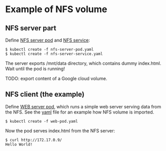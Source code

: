 # Example of NFS volume

## NFS server part

Define [NFS server pod](nfs-server-pod.yaml) and
[NFS service](nfs-server-service.yaml):

    $ kubectl create -f nfs-server-pod.yaml
    $ kubectl create -f nfs-server-service.yaml

The server exports /mnt/data directory, which contains dummy index.html.
Wait until the pod is running!

TODO: export content of a Google cloud volume.

## NFS client (the example)
Define [WEB server pod](web-pod.yaml), which runs a simple web server serving
data from the NFS. See the [yaml](web-pod.yaml) file for an example how NFS
volume is imported.

    $ kubectl create -f web-pod.yaml

Now the pod serves index.html from the NFS server:

    $ curl http://172.17.0.9/
    Hello World!
